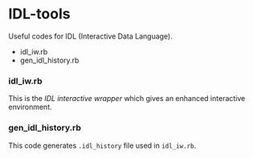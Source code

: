 IDL-tools
===
Useful codes for IDL (Interactive Data Language).

* idl\_iw.rb
* gen\_idl\_history.rb

### idl\_iw.rb
This is the *IDL interactive wrapper*
which gives an enhanced interactive environment.

### gen\_idl\_history.rb
This code generates `.idl_history` file used in `idl_iw.rb`.


